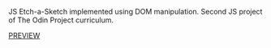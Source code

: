 JS Etch-a-Sketch implemented using DOM manipulation. Second JS project of The Odin Project curriculum.

[PREVIEW](https://almirbunjaku.github.io/Etch-a-Sketch/)